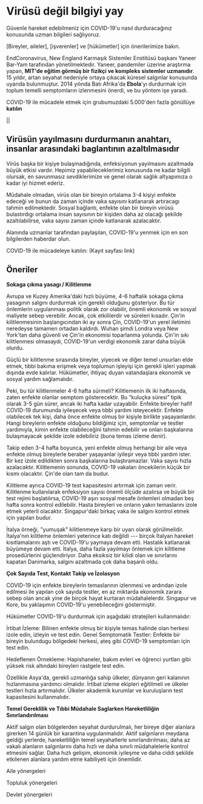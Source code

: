 # Virüsü değil bilgiyi yay

Güvenle hareket edebilmeniz için COVID-19'u nasıl durduracağınız konusunda uzman bilgileri sağlıyoruz.

[Bireyler, aileler], [işverenler] ve [hükümetler] için önerilerimize bakın.

EndCoronavirus, New England Karmaşık Sistemler Enstitüsü başkanı Yaneer Bar-Yam tarafından yönetilmektedir. Yaneer, pandemiler üzerine araştırma yapan, **MIT'de eğitim görmüş bir fizikçi ve kompleks sistemler uzmanıdır**. 15 yıldır, artan seyahat nedeniyle ortaya çıkacak küresel salgınlar konusunda uyarıda bulunmuştur. 2014 yılında Batı Afrika'da **Ebola**'yı durdurmak için toplum temelli semptomların izlenmesini önerdi, ve bu yöntem işe yaradı.

COVID-19 ile mücadele etmek için grubumuzdaki 5.000'den fazla gönüllüye **katılın**

||

## Virüsün yayılmasını durdurmanın anahtarı, insanlar arasındaki baglantının azaltılmasıdır

Virüs başka bir kişiye bulaşmadığında, enfeksiyonun yayılmasını azaltmada büyük etkisi vardır. Hepimiz yapabileceklerimiz konusunda ne kadar bilgili olursak, en savunmasız sevdiklerimize ve genel olarak sağlık altyapımıza o kadar iyi hizmet ederiz.

Müdahale olmadan, virüs olan bir bireyin ortalama 3-4 kişiyi enfekte edeceği ve bunun da zaman içinde vaka sayısını katlanarak artıracagı tahmin edilmektedir. Sosyal bağlantı, enfekte olan bir bireyin virüsü bulastırdıgı ortalama insan sayısının bir kişiden daha az olacağı şekilde azaltılabilirse, vaka sayısı zaman içinde katlanarak azalacaktır.

Alanında uzmanlar tarafından paylaşılan, COVID-19'u yenmek için en son bilgilerden haberdar olun.

COVID-19 ile mücadeleye katılın:
(Kayıt sayfası link)

## Öneriler

**Sokaga çıkma yasagı / Kilitlenme**

Avrupa ve Kuzey Amerika'daki hızlı büyüme, 4-6 haftalık sokaga çıkma yasagının salgını durdurmak için gerekli olduğunu gösteriyor. Bu tür önlemlerin uygulanması politik olarak zor olabilir, önemli ekonomik ve sosyal maliyete sebep verebilir. Ancak, çok etkililerdir ve süreleri kısadır. Çin'in kilitlenmesinin başlangıcından iki ay sonra Çin, COVID-19'un yerel iletimini neredeyse tamamen ortadan kaldırdı. Wuhan şimdi Londra veya New York'tan daha güvenli ve Çin'in ekonomisi toparlanma yolunda. Çin'in sıkı kilitlenmesi olmasaydı, COVID-19'un verdigi ekonomik zarar daha büyük olurdu.

Güçlü bir kilitlenme sırasında bireyler, yiyecek ve diğer temel unsurları elde etmek, tıbbi bakıma erişmek veya toplumun işleyişi için gerekli işleri yapmak dışında evde kalırlar. Hükümetler, ihtiyaç duyan vatandaşlara ekonomik ve sosyal yardım sağlamalıdır.

Peki, bu tür kilitlenmeler 4-6 hafta sürmeli? Kilitlemenin ilk iki haftasında, zaten enfekte olanlar semptom gösterecektir. Bu “kuluçka süresi” tipik olarak 3-5 gün sürer, ancak iki hafta kadar uzayabilir. Enfekte bireyler hafif COVID-19 durumunda iyileşecek veya tıbbi yardım isteyecektir. Enfekte olabilecek tek kişi, daha önce enfekte olmuş bir kişiyle birlikte yaşayanlardır. Hangi bireylerin enfekte olduğunu bildiğimiz için, semptomlar ve testler yardımıyla, kimin enfekte olabileceğini tahmin edebilir ve onları başkalarına bulaşmayacak şekilde izole edebiliriz (buna temas izleme denir).

Takip eden 3-4 hafta boyunca, yeni enfekte olmuş herhangi bir aile veya enfekte olmuş bireylerle beraber yaşayanlar iyileşir veya tıbbi yardım ister. Bir kez izole edildikten sonra başkalarına bulaştıramazlar. Vaka sayısı hızla azalacaktır. Kilitlemenin sonunda, COVID-19 vakaları öncekilerin küçük bir kısmı olacaktır. Çin'de olan tam da budur.

Kilitleme ayrıca COVID-19 test kapasitesini artırmak için zaman verir. Kilitlenme kullanılarak enfeksiyon sayısı önemli ölçüde azalırsa ve büyük bir test rejimi başlatılırsa, COVID-19 aşırı sosyal mesafe önlemleri olmadan beş hafta sonra kontrol edilebilir. Hasta bireyleri ve onların yakın temaslarını izole etmek yeterli olacaktır. Singapur'daki birkaç vaka ile salgını kontrol etmek için yapılan budur.

İtalya örneği, "yumuşak" kilitlenmeye karşı bir uyarı olarak görülmelidir. İtalya'nın kilitleme önlemleri yeterince katı değildi --- birçok İtalyan hareket kısıtlamalarını aştı ve COVID-19'u yaymaya devam etti. Hastalık katlanarak büyümeye devam etti. İtalya, daha fazla yayılmayı önlemek için kilitleme prosedürlerini güçlendiriyor. Daha eksiksiz bir kilidi olan ve sınırlarını kapatan Danimarka, salgını azaltmada çok daha başarılı oldu.

**Çok Sayıda Test, Kontakt Takip ve İzolasyon**

COVID-19 için enfekte bireylerin temaslarının izlenmesi ve ardından izole edilmesi ile yapılan çok sayıda testler, en az miktarda ekonomik zarara sebep olan ancak yine de birçok hayat kurtaran müdahalelerdir. Singapur ve Kore, bu yaklaşımın COVID-19'u yenebileceğini göstermiştir.

Hükümetler COVID-19'u durdurmak için aşağıdaki stratejileri kullanmalıdır:

İrtibat İzleme: Bilinen enfekte olmuş bir kişiyle temas halinde olan herkesi izole edin, izleyin ve test edin.
Genel Semptomatik Testler: Enfekte bir bireyin bulundugu bölgedeki herkesi, ateş gibi COVID-19 semptomları için test edin.

Hedeflenen Örnekleme: Hapishaneler, bakım evleri ve öğrenci yurtları gibi yüksek risk altındaki bireyleri rastgele test edin.

Özellikle Asya'da, gerekli uzmanlığa sahip ülkeler, dünyanın geri kalanının hızlanmasına yardımcı olmalıdır. İrtibat izleme ekipleri eğitilmeli ve ülkeler testleri hızla artırmalıdır. Ülkeler akademik kurumlar ve kuruluşların test kapasitesini kullanmalıdır.

**Temel Gereklilik ve Tıbbi Müdahale Saglarken Hareketliliğin Sınırlandırılması**

Aktif salgın olan bölgelerden seyahat durdurulmalı, her bireye diğer alanlara girerken 14 günlük bir karantina uygulanmalıdır. Aktif salgınların meydana geldiği yerlerde, hareketliliğin temel seyahatlerle sınırlandırılması, daha az vakalı alanların salgınlarını daha hızlı ve daha sınırlı müdahalelerle kontrol etmesini sağlar. Daha hızlı gelişim, ekonomik iyileşme ve daha ciddi şekilde etkilenen alanlara yardım etme kabiliyeti için önemlidir.

Aile yönergeleri

Topluluk yönergeleri

Devlet yönergeleri
